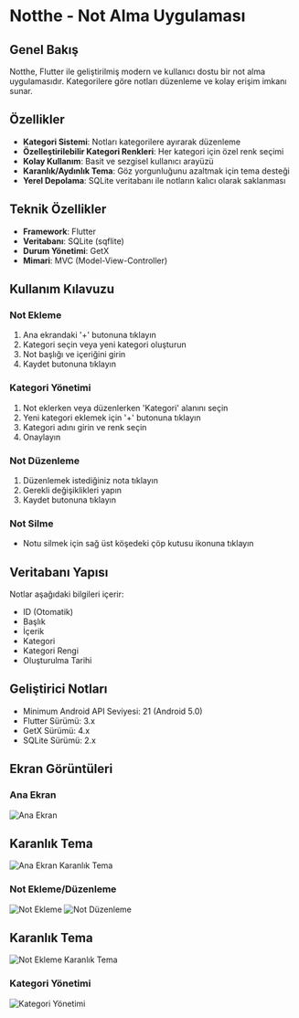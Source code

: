 # Notthe - Not Alma Uygulaması

## Genel Bakış
Notthe, Flutter ile geliştirilmiş modern ve kullanıcı dostu bir not alma uygulamasıdır. Kategorilere göre notları düzenleme ve kolay erişim imkanı sunar.

## Özellikler
- **Kategori Sistemi**: Notları kategorilere ayırarak düzenleme
- **Özelleştirilebilir Kategori Renkleri**: Her kategori için özel renk seçimi
- **Kolay Kullanım**: Basit ve sezgisel kullanıcı arayüzü
- **Karanlık/Aydınlık Tema**: Göz yorgunluğunu azaltmak için tema desteği
- **Yerel Depolama**: SQLite veritabanı ile notların kalıcı olarak saklanması

## Teknik Özellikler
- **Framework**: Flutter
- **Veritabanı**: SQLite (sqflite)
- **Durum Yönetimi**: GetX
- **Mimari**: MVC (Model-View-Controller)

## Kullanım Kılavuzu

### Not Ekleme
1. Ana ekrandaki '+' butonuna tıklayın
2. Kategori seçin veya yeni kategori oluşturun
3. Not başlığı ve içeriğini girin
4. Kaydet butonuna tıklayın

### Kategori Yönetimi
1. Not eklerken veya düzenlerken 'Kategori' alanını seçin
2. Yeni kategori eklemek için '+' butonuna tıklayın
3. Kategori adını girin ve renk seçin
4. Onaylayın

### Not Düzenleme
1. Düzenlemek istediğiniz nota tıklayın
2. Gerekli değişiklikleri yapın
3. Kaydet butonuna tıklayın

### Not Silme
- Notu silmek için sağ üst köşedeki çöp kutusu ikonuna tıklayın

## Veritabanı Yapısı
Notlar aşağıdaki bilgileri içerir:
- ID (Otomatik)
- Başlık
- İçerik
- Kategori
- Kategori Rengi
- Oluşturulma Tarihi

## Geliştirici Notları
- Minimum Android API Seviyesi: 21 (Android 5.0)
- Flutter Sürümü: 3.x
- GetX Sürümü: 4.x
- SQLite Sürümü: 2.x

## Ekran Görüntüleri

### Ana Ekran
![Ana Ekran](asset/screenshots/md1.jpg)
## Karanlık Tema
![Ana Ekran Karanlık Tema](asset/screenshots/md2.jpg)

### Not Ekleme/Düzenleme
![Not Ekleme](asset/screenshots/md5.jpg)
![Not Düzenleme](asset/screenshots/md3.jpg)
## Karanlık Tema
![Not Ekleme Karanlık Tema](asset/screenshots/md4.jpg)


### Kategori Yönetimi
![Kategori Yönetimi](asset/screenshots/md4.jpg)

